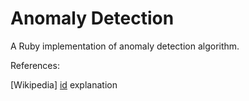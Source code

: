# Anomaly Detection

A Ruby implementation of anomaly detection algorithm.


References:

[Wikipedia] [id] explanation

[id]: https://en.wikipedia.org/wiki/Anomaly_detection
